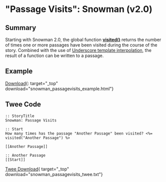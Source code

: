 # "Passage Visits": Snowman (v2.0)

## Summary

Starting with Snowman 2.0, the global function **[visited()](https://videlais.github.io/snowman/2/utility/visited.html)** returns the number of times one or more passages have been visited during the course of the story. Combined with the use of [Underscore template interpolation](https://videlais.github.io/snowman/2/learning/template.html), the result of a function can be written to a passage.

## Example

[Download](snowman_passagevisits_example.html){: target="_top" download="snowman_passagevisits_example.html"}

## Twee Code

```twee
:: StoryTitle
Snowman: Passage Visits

:: Start
How many times has the passage "Another Passage" been visited? <%= visited("Another Passage") %>

[[Another Passage]]

:: Another Passage
[[Start]]

```

[Twee Download](snowman_passagevisits_twee.txt){ target="_top" download="snowman_passagevisits_twee.txt"}
